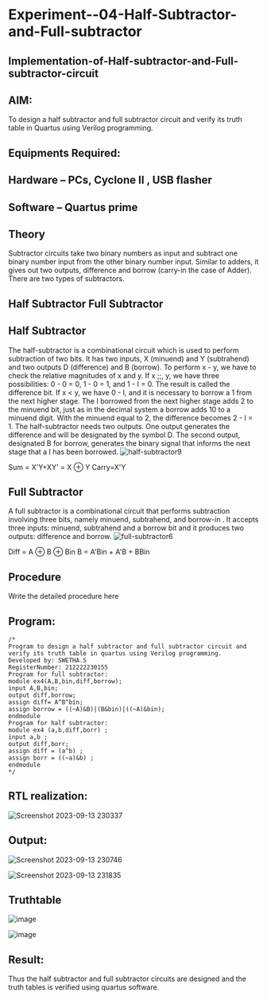 # Experiment--04-Half-Subtractor-and-Full-subtractor
## Implementation-of-Half-subtractor-and-Full-subtractor-circuit
## AIM:
To design a half subtractor and full subtractor circuit and verify its truth table in Quartus using Verilog programming.

## Equipments Required:
## Hardware – PCs, Cyclone II , USB flasher
## Software – Quartus prime
## Theory
Subtractor circuits take two binary numbers as input and subtract one binary number input from the other binary number input. Similar to adders, it gives out two outputs, difference and borrow (carry-in the case of Adder). There are two types of subtractors.

## Half Subtractor Full Subtractor
## Half Subtractor
The half-subtractor is a combinational circuit which is used to perform subtraction of two bits. It has two inputs, X (minuend) and Y (subtrahend) and two outputs D (difference) and B (borrow). To perform x - y, we have to check the relative magnitudes of x and y. If x ;;, y, we have three possibilities: 0 - 0 = 0, 1 - 0 = 1, and 1 - I = 0. The result is called the difference bit. If x < y, we have 0 - I, and it is necessary to borrow a 1 from the next higher stage. The I borrowed from the next higher stage adds 2 to the minuend bit, just as in the decimal system a borrow adds 10 to a minuend digit. With the minuend equal to 2, the difference becomes 2 - I = 1. The half-subtractor needs two outputs. One output generates the difference and will be designated by the symbol D. The second output, designated B for borrow, generates the binary signal that informs the next stage that a I has been borrowed.
![half-subtractor9](https://user-images.githubusercontent.com/36288975/166112538-58c3bc7c-ee5d-4e6a-ac8d-8e8328efe27a.png)


Sum = X'Y+XY' = X ⊕ Y
Carry=X'Y

## Full Subtractor
A full subtractor is a combinational circuit that performs subtraction involving three bits, namely minuend, subtrahend, and borrow-in . It accepts three inputs: minuend, subtrahend and a borrow bit and it produces two outputs: difference and borrow. 
![full-subtractor6](https://user-images.githubusercontent.com/36288975/166112541-24c68359-3de8-4674-ae22-8272ffc385ed.png)


Diff = A ⊕ B ⊕ Bin B = A'Bin + A'B + BBin

## Procedure



Write the detailed procedure here 


## Program:
```
/*
Program to design a half subtractor and full subtractor circuit and verify its truth table in quartus using Verilog programming.
Developed by: SWETHA.S
RegisterNumber: 212222230155
Program for full subtractor:
module ex4(A,B,bin,diff,borrow);
input A,B,bin;
output diff,borrow;
assign diff= A^B^bin;
assign borrow = ((~A)&B)|(B&bin)|((~A)&bin);
endmodule
Program for half subtractor:
module ex4 (a,b,diff,borr) ;
input a,b ;
output diff,borr;
assign diff = (a^b) ;
assign borr = ((~a)&b) ;
endmodule
*/
```
## RTL realization:
![Screenshot 2023-09-13 230337](https://github.com/swethaselvarajm/Experiment--03-Half-Subtractor-and-Full-subtractor/assets/119525603/57b75e63-0ece-488f-a415-3b7d4b62632e)

## Output:
![Screenshot 2023-09-13 230746](https://github.com/swethaselvarajm/Experiment--03-Half-Subtractor-and-Full-subtractor/assets/119525603/35cebaf3-d8e8-4d63-bed6-a747e560eb62)

![Screenshot 2023-09-13 231835](https://github.com/swethaselvarajm/Experiment--03-Half-Subtractor-and-Full-subtractor/assets/119525603/c1062f63-3401-49ef-b402-4c2711082e7b)

## Truthtable
![image](https://github.com/swethaselvarajm/Experiment--03-Half-Subtractor-and-Full-subtractor/assets/119525603/0d758131-9740-46d3-806c-a350af7a587c)

![image](https://github.com/swethaselvarajm/Experiment--03-Half-Subtractor-and-Full-subtractor/assets/119525603/50b3393b-9788-4eb6-ba13-8330c1b3f0bc) 

## Result:
Thus the half subtractor and full subtractor circuits are designed and the truth tables is verified using quartus software.
